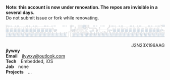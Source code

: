 <b>Note: this account is now under renovation. The repos are invisible in a several days.</b><br>
Do not submit issue or fork while renovating.<br>

<img src="github-header.png"></img><div dir='rtl'>J2N23X196AAG</div>
<b>jlywxy</b><br>
<b>Email</b>&emsp;jlywxy@outlook.com<br>
<b>Tech</b>&emsp;Embedded, iOS<br>
<b>Job</b>&emsp;none<br>
<b>Projects</b>&emsp;...<br>
